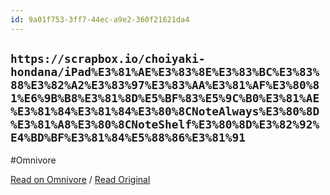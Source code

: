 ```yaml
---
id: 9a01f753-3ff7-44ec-a9e2-360f21621da4
---
```


## `https://scrapbox.io/choiyaki-hondana/iPad%E3%81%AE%E3%83%8E%E3%83%BC%E3%83%88%E3%82%A2%E3%83%97%E3%83%AA%E3%81%AF%E3%80%81%E6%9B%B8%E3%81%8D%E5%BF%83%E5%9C%B0%E3%81%AE%E3%81%84%E3%81%84%E3%80%8CNoteAlways%E3%80%8D%E3%81%A8%E3%80%8CNoteShelf%E3%80%8D%E3%82%92%E4%BD%BF%E3%81%84%E5%88%86%E3%81%91`
#Omnivore

[Read on Omnivore](https://omnivore.app/me/https-scrapbox-io-choiyaki-hondana-i-pad-e-3-81-ae-e-3-83-8-e-e--19179da215d) / [Read Original](https://scrapbox.io/choiyaki-hondana/iPad%E3%81%AE%E3%83%8E%E3%83%BC%E3%83%88%E3%82%A2%E3%83%97%E3%83%AA%E3%81%AF%E3%80%81%E6%9B%B8%E3%81%8D%E5%BF%83%E5%9C%B0%E3%81%AE%E3%81%84%E3%81%84%E3%80%8CNoteAlways%E3%80%8D%E3%81%A8%E3%80%8CNoteShelf%E3%80%8D%E3%82%92%E4%BD%BF%E3%81%84%E5%88%86%E3%81%91)


